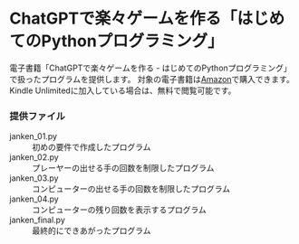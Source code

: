# ChatGPTで楽々ゲームを作る「はじめてのPythonプログラミング」

電子書籍「ChatGPTで楽々ゲームを作る - はじめてのPythonプログラミング」で扱ったプログラムを提供します。
対象の電子書籍は<a href="https://www.amazon.co.jp/dp/B0CFHCG4QG">Amazon</a>で購入できます。Kindle Unlimitedに加入している場合は、無料で閲覧可能です。


### 提供ファイル
<dl>
    <dt>janken_01.py</dt>
    <dd>初めの要件で作成したプログラム</dd>
    <dt>janken_02.py</dt>
    <dd>プレーヤーの出せる手の回数を制限したプログラム</dd>
    <dt>janken_03.py</dt>
    <dd>コンピューターの出せる手の回数を制限したプログラム</dd>
    <dt>janken_04.py</dt>
    <dd>コンピューターの残り回数を表示するプログラム</dd>
    <dt>janken_final.py</dt>
    <dd>最終的にできあがったプログラム</dd>
</dl>
